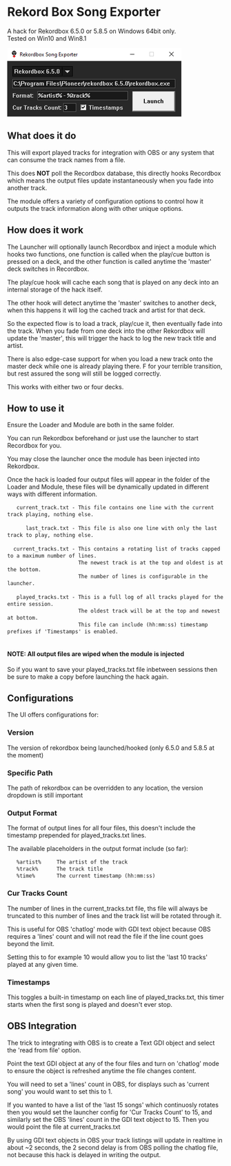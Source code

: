 # Rekord Box Song Exporter
A hack for Rekordbox 6.5.0 or 5.8.5 on Windows 64bit only.  
Tested on Win10 and Win8.1

![Alt text](/launcher.png?raw=true "Launcher")

## What does it do

This will export played tracks for integration with OBS or any system that can
consume the track names from a file.

This does **NOT** poll the Recordbox database, this directly hooks Recordbox which 
means the output files update instantaneously when you fade into another track.

The module offers a variety of configuration options to control how it outputs
the track information along with other unique options.

## How does it work

The Launcher will optionally launch Recordbox and inject a module which hooks two 
functions, one function is called when the play/cue button is pressed on a deck, and 
the other function is called anytime the 'master' deck switches in Recordbox.

The play/cue hook will cache each song that is played on any deck into an internal
storage of the hack itself.

The other hook will detect anytime the 'master' switches to another deck, when
this happens it will log the cached track and artist for that deck.

So the expected flow is to load a track, play/cue it, then eventually fade into 
the track. When you fade from one deck into the other Rekordbox will update the 
'master', this will trigger the hack to log the new track title and artist.

There is also edge-case support for when you load a new track onto the master deck while one is already playing there.
F for your terrible transition, but rest assured the song will still be logged correctly.

This works with either two or four decks.

## How to use it

Ensure the Loader and Module are both in the same folder.

You can run Rekordbox beforehand or just use the launcher to start Recordbox for you. 

You may close the launcher once the module has been injected into Rekordbox.

Once the hack is loaded four output files will appear in the folder of the Loader
and Module, these files will be dynamically updated in different ways with different
information.

```                    
   current_track.txt - This file contains one line with the current track playing, nothing else.

      last_track.txt - This file is also one line with only the last track to play, nothing else.

  current_tracks.txt - This contains a rotating list of tracks capped to a maximum number of lines. 
                       The newest track is at the top and oldest is at the bottom.
                       The number of lines is configurable in the launcher.

   played_tracks.txt - This is a full log of all tracks played for the entire session.
                       The oldest track will be at the top and newest at bottom. 
                       This file can include (hh:mm:ss) timestamp prefixes if 'Timestamps' is enabled.
   
```                    

#### NOTE: All output files are wiped when the module is injected

So if you want to save your played_tracks.txt file inbetween sessions then be sure to make a copy before launching the hack again.

## Configurations

The UI offers configurations for:

### Version
The version of rekordbox being launched/hooked (only 6.5.0 and 5.8.5 at the moment)

### Specific Path
The path of rekordbox can be overridden to any location, the version dropdown is still important

### Output Format
The format of output lines for all four files, this doesn't include the timestamp prepended for played_tracks.txt lines.

The available placeholders in the output format include (so far):
```
   %artist%     The artist of the track
   %track%      The track title
   %time%       The current timestamp (hh:mm:ss)
```

### Cur Tracks Count
The number of lines in the current_tracks.txt file, ths file will always be truncated to this number of lines and the track list will be rotated through it.

This is useful for OBS 'chatlog' mode with GDI text object because OBS requires a 'lines' count and will not read the file if the line count goes beyond the limit.

Setting this to for example 10 would allow you to list the 'last 10 tracks' played at any given time.

### Timestamps
This toggles a built-in timestamp on each line of played_tracks.txt, this timer starts when the first song is played and doesn't ever stop.

## OBS Integration

The trick to integrating with OBS is to create a Text GDI object and select the 'read from file' option.

Point the text GDI object at any of the four files and turn on 'chatlog' mode to ensure the object is refreshed anytime the file changes content.

You will need to set a 'lines' count in OBS, for displays such as 'current song' you would want to set this to 1.

If you wanted to have a list of the 'last 15 songs' which continuosly rotates then you would set the launcher config for 'Cur Tracks Count' to 15, and similarly set the OBS 'lines' count in the GDI text object to 15. Then you would point the file at current_tracks.txt

By using GDI text objects in OBS your track listings will update in realtime in about ~2 seconds, the 2 second delay is from OBS polling the chatlog file, not because this hack is delayed in writing the output.
